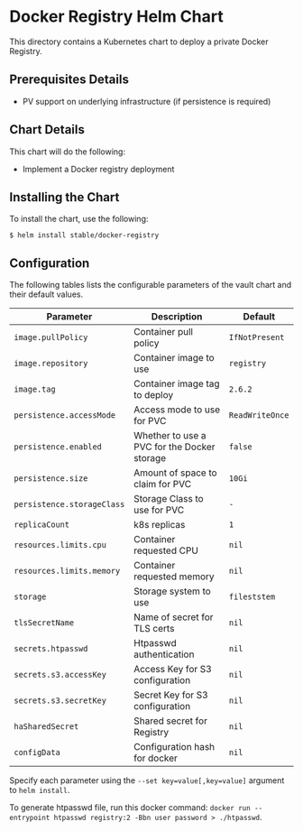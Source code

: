 # Docker Registry Helm Chart

This directory contains a Kubernetes chart to deploy a private Docker Registry.

## Prerequisites Details

* PV support on underlying infrastructure (if persistence is required)

## Chart Details

This chart will do the following:

* Implement a Docker registry deployment

## Installing the Chart

To install the chart, use the following:

```console
$ helm install stable/docker-registry
```

## Configuration

The following tables lists the configurable parameters of the vault chart and
their default values.

|       Parameter            |           Description                       |                         Default                     |
|----------------------------|---------------------------------------------|-----------------------------------------------------|
| `image.pullPolicy`         | Container pull policy                       | `IfNotPresent`                                      |
| `image.repository`         | Container image to use                      | `registry`                                          |
| `image.tag`                | Container image tag to deploy               | `2.6.2`                                             |
| `persistence.accessMode`   | Access mode to use for PVC                  | `ReadWriteOnce`                                     |
| `persistence.enabled`      | Whether to use a PVC for the Docker storage | `false`                                             |
| `persistence.size`         | Amount of space to claim for PVC            | `10Gi`                                              |
| `persistence.storageClass` | Storage Class to use for PVC                | `-`                                                 |
| `replicaCount`             | k8s replicas                                | `1`                                                 |
| `resources.limits.cpu`     | Container requested CPU                     | `nil`                                               |
| `resources.limits.memory`  | Container requested memory                  | `nil`                                               |
| `storage`                  | Storage system to use                       | `fileststem`                                        |
| `tlsSecretName`            | Name of secret for TLS certs                | `nil`                                               |
| `secrets.htpasswd`         | Htpasswd authentication                     | `nil`                                               |
| `secrets.s3.accessKey`     | Access Key for S3 configuration             | `nil`                                               |
| `secrets.s3.secretKey`     | Secret Key for S3 configuration             | `nil`                                               |
| `haSharedSecret`           | Shared secret for Registry                  | `nil`                                               |
| `configData`               | Configuration hash for docker               | `nil`                                               |

Specify each parameter using the `--set key=value[,key=value]` argument to
`helm install`.

To generate htpasswd file, run this docker command:
`docker run --entrypoint htpasswd registry:2 -Bbn user password > ./htpasswd`.
